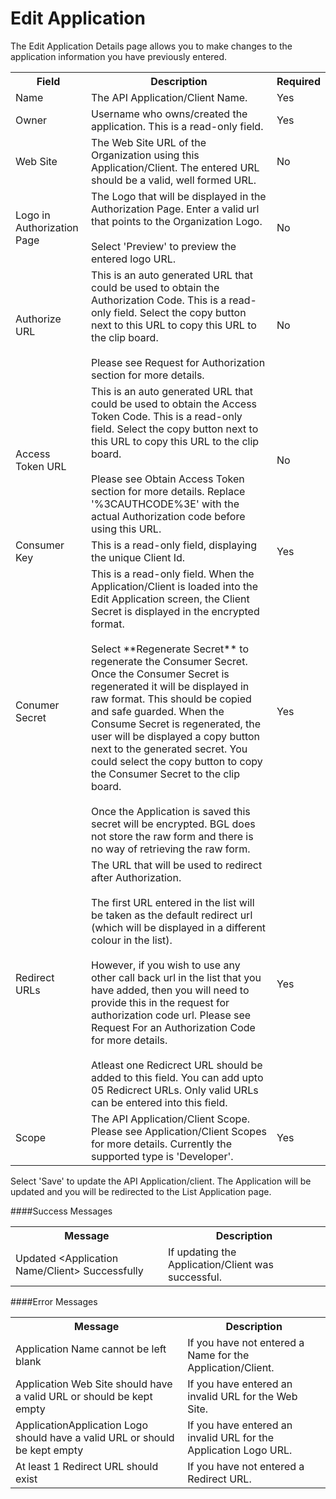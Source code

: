 # Edit Application

The Edit Application Details page allows you to make changes to the application information you have previously entered.

<table>
    <tr>
        <th>Field</th>
        <th>Description</th>
        <th>Required</th>
    </tr>
    <tr>
        <td>Name</td>
        <td>The API Application/Client Name.</td>
        <td>Yes</td>
    </tr>
    <tr>
        <td>Owner</td>
        <td>Username who owns/created the application.  This is a read-only field.</td>
        <td>Yes</td>
    </tr>
    <tr>
        <td>Web Site</td>
        <td>The Web Site URL of the Organization using this Application/Client.  The entered URL should be a valid, well formed URL.</td>
        <td>No</td>
    </tr>
    <tr>
        <td>Logo in Authorization Page</td>
        <td>The Logo that will be displayed in the Authorization Page.  Enter a valid url that points to the Organization Logo.  <br><br>Select 'Preview' to preview the entered logo URL.</td>
        <td>No</td>
    </tr>
    <tr>
        <td>Authorize URL</td>
        <td>This is an auto generated URL that could be used to obtain the Authorization Code. This is a read-only field.  Select the copy button next to this URL to copy this URL to the clip board.  <br><br>Please see Request for Authorization section for more details.  </td>
        <td>No</td>
    </tr>
    <tr>
        <td>Access Token URL</td>
        <td>This is an auto generated URL that could be used to obtain the Access Token Code.  This is a read-only field. Select the copy button next to this URL to copy this URL to the clip board.  <br><br>Please see Obtain Access Token section for more details.  Replace '%3CAUTHCODE%3E' with the actual Authorization code before using this URL.  </td>
        <td>No</td>
    </tr>
    <tr>
        <td>Consumer Key</td>
        <td>This is a read-only field, displaying the unique Client Id.</td>
        <td>Yes</td>
    </tr>
    <tr>
        <td>Conumer Secret</td>
        <td>This is a read-only field.  When the Application/Client is loaded into the Edit Application screen, the Client Secret is displayed in the encrypted format.
        <br><br>Select **Regenerate Secret** to regenerate the Consumer Secret.  Once the Consumer Secret is regenerated it will be displayed in raw format.  This should be copied and safe guarded. When the Consume Secret is regenerated, the user will be displayed a copy button next to the generated secret.  You could select the copy button to copy the Consumer Secret to the clip board.
        <br><br>Once the Application is saved this secret will be encrypted. BGL does not store the raw form and there is no way of retrieving the raw form.  </td>
        <td>Yes</td>
    </tr>
    <tr>
        <td>Redirect URLs</td>
        <td>The URL that will be used to redirect after Authorization.  <br><br>The first URL entered in the list will be taken as the default redirect url (which will be displayed in a different colour in the list).  <br><br>However, if you wish to use any other call back url in the list that you have added, then you will need to provide this in the request for authorization code url.  Please see Request For an Authorization Code for more details.  <br><br>Atleast one Redicrect URL should be added to this field.  You can add upto 05 Redicrect URLs.  Only valid URLs can be entered into this field.</td>
        <td>Yes</td>
    </tr>
    <tr>
        <td>Scope</td>
        <td>The API Application/Client Scope. Please see Application/Client Scopes for more details.  Currently the supported type is 'Developer'.</td>
        <td>Yes</td>
    </tr>
</table>

Select 'Save' to update the API Application/client. The Application will be updated and you will be redirected to the List Application page.

####Success Messages

<table>
    <tr>
        <th>Message</th>
        <th>Description</th>
    </tr>
    <tr>
        <td>Updated &lt;Application Name/Client&gt; Successfully</td>
        <td>If updating the Application/Client was successful.</td>
    </tr>
</table>


####Error Messages

<table>
    <tr>
        <th>Message</th>
        <th>Description</th>
    </tr>
    <tr>
        <td>Application Name cannot be left blank</td>
        <td>If you have not entered a Name for the Application/Client.</td>
    </tr>
    <tr>
        <td>Application Web Site should have a valid URL or should be kept empty</td>
        <td>If you have entered an invalid URL for the Web Site.</td>
    </tr>
    <tr>
        <td>ApplicationApplication Logo should have a valid URL or should be kept empty</td>
        <td>If you have entered an invalid URL for the Application Logo URL.</td>
    </tr>
    <tr>
        <td>At least 1 Redirect URL should exist</td>
        <td>If you have not entered a Redirect URL.</td>
    </tr>
</table>

